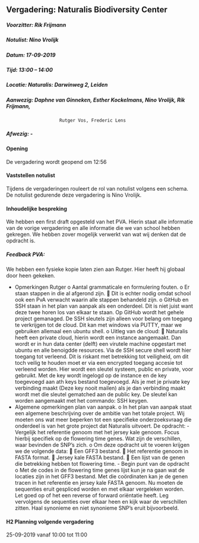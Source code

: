 ## Vergadering: Naturalis Biodiversity Center
##### Voorzitter:		Rik Frijmann
##### Notulist:		Nino Vrolijk
##### Datum:		17-09-2019
##### Tijd:			13:00 – 14:00
##### Locatie:		Naturalis: Darwinweg 2, Leiden
##### Aanwezig:		Daphne van Ginneken, Esther Kockelmans, Nino Vrolijk, Rik Frijmann, 
			            Rutger Vos, Frederic Lens
##### Afwezig:		-

####  Opening
De vergadering wordt geopend om 12:56
####  Vaststellen notulist
Tijdens de vergaderingen rouleert de rol van notulist volgens een schema.
De notulist gedurende deze vergadering is Nino Vrolijk.

####  Inhoudelijke bespreking
We hebben een first draft opgesteld van het PVA. Hierin staat alle informatie van de vorige vergadering en alle informatie die we van school hebben gekregen. 
We hebben zover mogelijk verwerkt van wat wij denken dat de opdracht is. 

##### Feedback PVA:
We hebben een fysieke kopie laten zien aan Rutger. Hier heeft hij globaal door heen gekeken.
-	Opmerkingen Rutger
        o	Aantal grammaticale en formulering fouten.
        o	Er staan stappen in die al afgerond zijn.
                	Dit is echter nodig omdat school ook een PvA verwacht waarin alle stappen behandeld zijn.
        o	GitHub en SSH staan in het plan van aanpak als een onderdeel. Dit is niet juist want deze twee horen los van elkaar te staan. Op GitHub wordt het gehele project gemanaged.
        De SSH sleutels zijn alleen voor belang om toegang te verkrijgen tot de cloud. 
        Dit kan met windows via PUTTY, maar we gebruiken allemaal een ubuntu shell.
        o	Uitleg van de cloud:
                	Naturalis heeft een private cloud, hierin wordt een instance aangemaakt.
                Dan wordt er in hun data center (delft) een virutele machine opgestart met ubuntu en alle benoigdde resources. Via de SSH secure shell wordt hier toegang tot verleend. 
                Dit is riskant met betrekking tot veiligheid, om dit toch veilig te houden moet er via een encrypted toegang accesie tot verleend worden. 
                Hier wordt een sleutel systeem, public en private, voor gebruikt. Met de key wordt ingelogd op de instance en de key toegevoegd aan ath keys bestand toegevoegd. 
                Als je met je private key verbinding maakt (Deze key nooit mailen) als je dan verbinding maakt wordt met die sleutel gematched aan de public key. 
                De sleutel kan worden aangemaakt met het commando: SSH keygen.
-	Algemene opmerkingen plan van aanpak.
        o	In het plan van aanpak staat een algemene beschrijving over de ambitie van het totale project. Wij moeten ons wat meer beperken tot een specifieke onderzoeksvraag die onderdeel is van het grote project dat Naturalis uitvoert.
De opdracht:
        -	Vergelijk het referentie genoom met het jersey kale genoom. Focus hierbij specifiek op de flowering time genes. Wat zijn de verschillen, waar bevinden de SNP’s zich.
                o	Om deze opdracht uit te voeren krijgen we de volgende data:
                        	Een GFF3 bestand.
                        	Het referentie genoom in FASTA format.
                        	Jersey kale FASTA bestand.
                        	Een lijst van de genen die betrekking hebben tot flowering time.
        -	Begin punt van de opdracht
                o	Met de codes in de flowering time genes lijst kun je na gaan wat de locaties zijn in het GFF3 bestand. Met die coördinaten kan je de genen tracen in het referentie en jersey kale FASTA genoom. 
                Nu moeten de sequenties eruit gespliced worden en met elkaar vergeleken worden. Let goed op of het een reverse of forward oriëntatie heeft. Leg vervolgens de sequenties over elkaar heen en kijk waar de verschillen zitten. Haal synonieme en niet synonieme SNP’s eruit bijvoorbeeld.
#### H2 Planning volgende vergadering
25-09-2019 vanaf 10:00 tot 11:00
